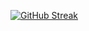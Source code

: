 [![GitHub Streak](https://github-readme-streak-stats.herokuapp.com?user=KatieMoar&theme=nightowl&hide_border=true&date_format=M%20j%5B%2C%20Y%5D)](https://git.io/streak-stats)
